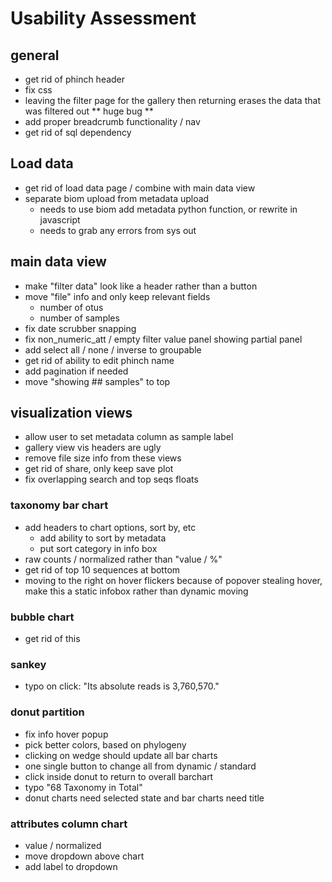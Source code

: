 # Usability Assessment

## general
* get rid of phinch header
* fix css
* leaving the filter page for the gallery then returning erases the data that was filtered out ** huge bug **
* add proper breadcrumb functionality / nav
* get rid of sql dependency

## Load data
* get rid of load data page / combine with main data view
* separate biom upload from metadata upload
  * needs to use biom add metadata python function, or rewrite in javascript
  * needs to grab any errors from sys out

## main data view
* make "filter data" look like a header rather than a button
* move "file" info and only keep relevant fields
  * number of otus
  * number of samples
* fix date scrubber snapping
* fix non_numeric_att / empty filter value panel showing partial panel
* add select all / none / inverse to groupable
* get rid of ability to edit phinch name
* add pagination if needed
* move "showing ## samples" to top

## visualization views
* allow user to set metadata column as sample label
* gallery view vis headers are ugly
* remove file size info from these views
* get rid of share, only keep save plot
* fix overlapping search and top seqs floats

### taxonomy bar chart
* add headers to chart options, sort by, etc
  * add ability to sort by metadata
  * put sort category in info box
* raw counts / normalized rather than "value / %"
* get rid of top 10 sequences at bottom
* moving to the right on hover flickers because of popover stealing hover, make this a static infobox rather than dynamic moving

### bubble chart
* get rid of this

### sankey
* typo on click: "Its absolute reads is 3,760,570."

### donut partition
* fix info hover popup
* pick better colors, based on phylogeny
* clicking on wedge should update all bar charts
* one single button to change all from dynamic / standard
* click inside donut to return to overall barchart
* typo "68 Taxonomy in Total"
* donut charts need selected state and bar charts need title

### attributes column chart
* value / normalized
* move dropdown above chart
* add label to dropdown
